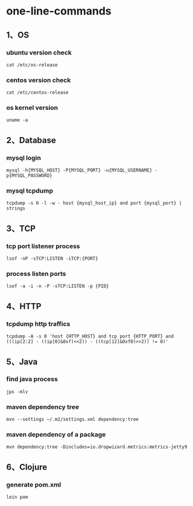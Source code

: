 # one-line-commands


## 1、OS

### ubuntu version check

```shell
cat /etc/os-release
```

### centos version check

```shell
cat /etc/centos-release
```

### os kernel version

```shell
uname -a
```

## 2、Database

### mysql login

```shell
mysql -h{MYSQL_HOST} -P{MYSQL_PORT} -u{MYSQL_USERNAME} -p{MYSQL_PASSWORD}
```

### mysql tcpdump

```shell
tcpdump -s 0 -l -w - host {mysql_host_ip} and port {mysql_port} | strings
```

## 3、TCP

### tcp port listener process

```shell
lsof -nP -sTCP:LISTEN -iTCP:{PORT}
```

### process listen ports

```shell
lsof -a -i -n -P -sTCP:LISTEN -p {PID}
```

## 4、HTTP

### tcpdump http traffics

```shell
tcpdump -A -s 0 'host {HTTP_HOST} and tcp port {HTTP_PORT} and (((ip[2:2] - ((ip[0]&0xf)<<2)) - ((tcp[12]&0xf0)>>2)) != 0)'
```

## 5、Java

### find java process

```shell
jps -mlv
```

### maven dependency tree

```shell
mvn --settings ~/.m2/settings.xml dependency:tree
```

### maven dependency of a package

```shell
mvn dependency:tree -Dincludes=io.dropwizard.metrics:metrics-jetty9
```

## 6、Clojure

### generate pom.xml

```shell
lein pom
```

